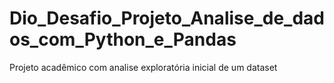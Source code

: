 # Dio_Desafio_Projeto_Analise_de_dados_com_Python_e_Pandas

Projeto acadêmico com analise exploratória inicial de um dataset
